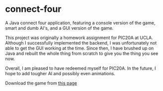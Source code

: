 # connect-four

A Java connect four application, featuring a console version of the game, smart and dumb AI's, and a GUI version of the game.

This project was originally a homework assignment for PIC20A at UCLA. Although I successfully implemented the backend, I was unfortunately not able to get the GUI working at the time. Since then, I have brushed up on Java and rebuilt the whole thing from scratch to give you the thing you see now.

Overall, I am pleased to have redeemed myself for PIC20A. In the future, I hope to add tougher AI and possibly even animations.

Download the game from [this page](https://github.com/dair68/connect-four/releases)
